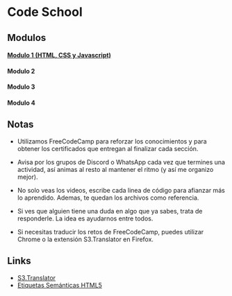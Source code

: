 # Code School

## Modulos

#### [Modulo 1 (HTML, CSS y Javascript)](./modulo-1.md)
#### Modulo 2
#### Modulo 3
#### Modulo 4

## Notas

* Utilizamos FreeCodeCamp para reforzar los conocimientos y para obtener los certificados que entregan al finalizar cada sección.
* Avisa por los grupos de Discord o WhatsApp cada vez que termines una actividad, así animas al resto al mantener el ritmo (y así me organizo mejor).

* No solo veas los videos, escribe cada linea de código para afianzar más lo aprendido. Ademas, te quedan los archivos como referencia.
* Si ves que alguien tiene una duda en algo que ya sabes, trata de responderle. La idea es ayudarnos entre todos.
* Si necesitas traducir los retos de FreeCodeCamp, puedes utilizar Chrome o la extensión S3.Translator en Firefox. 

## Links

* [S3.Translator](https://addons.mozilla.org/es/firefox/addon/s3_translator/)
* [Etiquetas Semánticas HTML5](https://www.sss-media.com/desarrollo-web/que-es-la-semantica-en-html-y-porque-te-debe-importar/)
